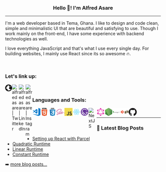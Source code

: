 <h3 align="center">Hello 👋! I'm Alfred Asare</h3>

---

I'm a web developer based in Tema, Ghana. I like to design and code clean, simple and minimalistic UI that are 
beautiful and satisfying to use. Though I work mainly on the front-end, I have some experience with backend 
technologies as well.

I love everything JavaScript and that's what I use every single day. For building websites, I mainly use React since its
so awesome :fire:. 

<br />

### Let's link up:

[<img align="left" alt="alfredasare.me" width="22px" src="https://raw.githubusercontent.com/iconic/open-iconic/master/svg/globe.svg" />][website]
[<img align="left" alt="alfredasare | Twitter" width="22px" src="https://cdn.jsdelivr.net/npm/simple-icons@v3/icons/twitter.svg" />][twitter]
[<img align="left" alt="alfredasare | LinkedIn" width="22px" src="https://cdn.jsdelivr.net/npm/simple-icons@v3/icons/linkedin.svg" />][linkedin]
[<img align="left" alt="alfredasare | Instagram" width="22px" src="https://cdn.jsdelivr.net/npm/simple-icons@v3/icons/instagram.svg" />][instagram]

<br />

### Languages and Tools:

<img align="left" alt="Visual Studio Code" width="26px" src="https://raw.githubusercontent.com/github/explore/80688e429a7d4ef2fca1e82350fe8e3517d3494d/topics/visual-studio-code/visual-studio-code.png" />
<img align="left" alt="HTML5" width="26px" src="https://raw.githubusercontent.com/github/explore/80688e429a7d4ef2fca1e82350fe8e3517d3494d/topics/html/html.png" />
<img align="left" alt="CSS3" width="26px" src="https://raw.githubusercontent.com/github/explore/80688e429a7d4ef2fca1e82350fe8e3517d3494d/topics/css/css.png" />
<img align="left" alt="Sass" width="26px" src="https://raw.githubusercontent.com/github/explore/80688e429a7d4ef2fca1e82350fe8e3517d3494d/topics/sass/sass.png" />
<img align="left" alt="JavaScript" width="26px" src="https://raw.githubusercontent.com/github/explore/80688e429a7d4ef2fca1e82350fe8e3517d3494d/topics/javascript/javascript.png" />
<img align="left" alt="React" width="26px" src="https://raw.githubusercontent.com/github/explore/80688e429a7d4ef2fca1e82350fe8e3517d3494d/topics/react/react.png" />
<img align="left" alt="Gatsby" width="26px" src="https://raw.githubusercontent.com/github/explore/e94815998e4e0713912fed477a1f346ec04c3da2/topics/gatsby/gatsby.png" />
<img align="left" alt="NextJS" width="26px" src="https://upload.wikimedia.org/wikipedia/commons/8/8e/Nextjs-logo.svg" />
<img align="left" alt="GraphQL" width="26px" src="https://raw.githubusercontent.com/github/explore/80688e429a7d4ef2fca1e82350fe8e3517d3494d/topics/graphql/graphql.png" />
<img align="left" alt="Node.js" width="26px" src="https://raw.githubusercontent.com/github/explore/80688e429a7d4ef2fca1e82350fe8e3517d3494d/topics/nodejs/nodejs.png" />
<img align="left" alt="MongoDB" width="26px" src="https://raw.githubusercontent.com/github/explore/80688e429a7d4ef2fca1e82350fe8e3517d3494d/topics/mongodb/mongodb.png" />
<img align="left" alt="Git" width="26px" src="https://raw.githubusercontent.com/github/explore/80688e429a7d4ef2fca1e82350fe8e3517d3494d/topics/git/git.png" />
<img align="left" alt="GitHub" width="26px" src="https://raw.githubusercontent.com/github/explore/78df643247d429f6cc873026c0622819ad797942/topics/github/github.png" />

<br />

---


### 📕 Latest Blog Posts
- [Setting up React with Parcel](https://alfredasare.me/blog/react-with-parcel/)
- [Quadratic Runtime](https://alfredasare.me/blog/quadratic-runtime/)
- [Linear Runtime](https://alfredasare.me/blog/linear-runtime/)
- [Constant Runtime](https://alfredasare.me/blog/constant-runtime/)

➡️ [more blog posts...](https://alfredasare.me/blog)

[website]: http://alfredasare.me/
[twitter]: https://twitter.com/alfredamoah_
[instagram]: https://www.instagram.com/_alfredamoah_/
[linkedin]: https://www.linkedin.com/in/alfred-asare-amoah-2b31b5142/


